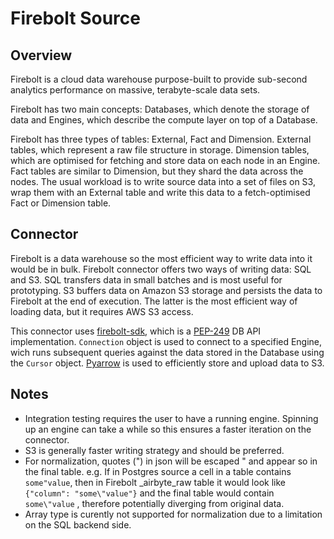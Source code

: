# Firebolt Source

## Overview

Firebolt is a cloud data warehouse purpose-built to provide sub-second analytics performance on massive, terabyte-scale data sets. 

Firebolt has two main concepts: Databases, which denote the storage of data and Engines, which describe the compute layer on top of a Database.

Firebolt has three types of tables: External, Fact and Dimension. External tables, which represent a raw file structure in storage. Dimension tables, which are optimised for fetching and store data on each node in an Engine. Fact tables are similar to Dimension, but they shard the data across the nodes. The usual workload is to write source data into a set of files on S3, wrap them with an External table and write this data to a fetch-optimised Fact or Dimension table.

## Connector

Firebolt is a data warehouse so the most efficient way to write data into it would be in bulk. Firebolt connector offers two ways of writing data: SQL and S3. SQL transfers data in small batches and is most useful for prototyping. S3 buffers data on Amazon S3 storage and persists the data to Firebolt at the end of execution. The latter is the most efficient way of loading data, but it requires AWS S3 access.

This connector uses [firebolt-sdk](https://pypi.org/project/firebolt-sdk/), which is a [PEP-249](https://peps.python.org/pep-0249/) DB API implementation.
`Connection` object is used to connect to a specified Engine, wich runs subsequent queries against the data stored in the Database using the `Cursor` object.
[Pyarrow](https://pypi.org/project/pyarrow/) is used to efficiently store and upload data to S3.

## Notes

* Integration testing requires the user to have a running engine. Spinning up an engine can take a while so this ensures a faster iteration on the connector.
* S3 is generally faster writing strategy and should be preferred.
* For normalization, quotes (") in json will be escaped \" and appear so in the final table. e.g. If in Postgres source a cell in a table contains `some"value`, then in Firebolt _airbyte_raw table it would look like `{"column": "some\"value"}` and the final table would contain `some\"value` , therefore potentially diverging from original data.
* Array type is curently not supported for normalization due to a limitation on the SQL backend side.
